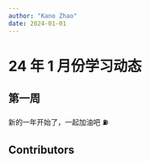 ```yaml
---
author: "Kano Zhao"
date: 2024-01-01
---
```

# 24 年 1 月份学习动态

<PageInfo/>

## 第一周

新的一年开始了，一起加油吧 ⛽️

## Contributors

<Contributors/>

<CopyRight/>

<Person/>